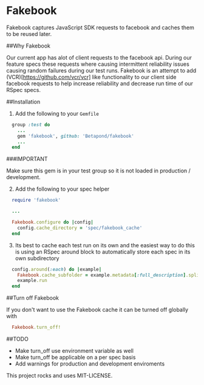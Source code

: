 # Fakebook

Fakebook captures JavaScript SDK requests to facebook and caches them to be reused later. 

##Why Fakebook

Our current app has alot of client requests to the facebook api. During our feature specs these requests where causing intermittent reliability issues causing random failures during our test runs. Fakebook is an attempt to add (VCR)[https://github.com/vcr/vcr] like functionality to our client side facebook requests to help increase reliability and decrease run time of our RSpec specs.

##Installation

1) Add the following to your ``Gemfile``
```ruby
  group :test do 
    ...
    gem 'fakebook', github: 'Betapond/fakebook'
    ...
  end
```
###IMPORTANT

Make sure this gem is in your test group so it is not loaded in production / development.

2) Add the following to your spec helper
```ruby
  require 'fakebook'

  ...

  Fakebook.configure do |config|
    config.cache_directory = 'spec/fakebook_cache' 
  end
```
3) Its best to cache each test run on its own and the easiest way to do this is using an RSpec around block to automatically store each spec in its own subdirectory
```ruby
  config.around(:each) do |example|
    Fakebook.cache_subfolder = example.metadata[:full_description].split(/\s+/, 2).join("/").underscore.gsub(/[^\w\/]+/, "_")
    example.run
  end
```
##Turn off Fakebook

If you don't want to use the Fakebook cache it can be turned off globally with
```ruby
  Fakebook.turn_off!
```
##TODO

- Make turn_off use environment variable as well
- Make turn_off be applicable on a per spec basis
- Add warnings for production and development enviroments

This project rocks and uses MIT-LICENSE.
